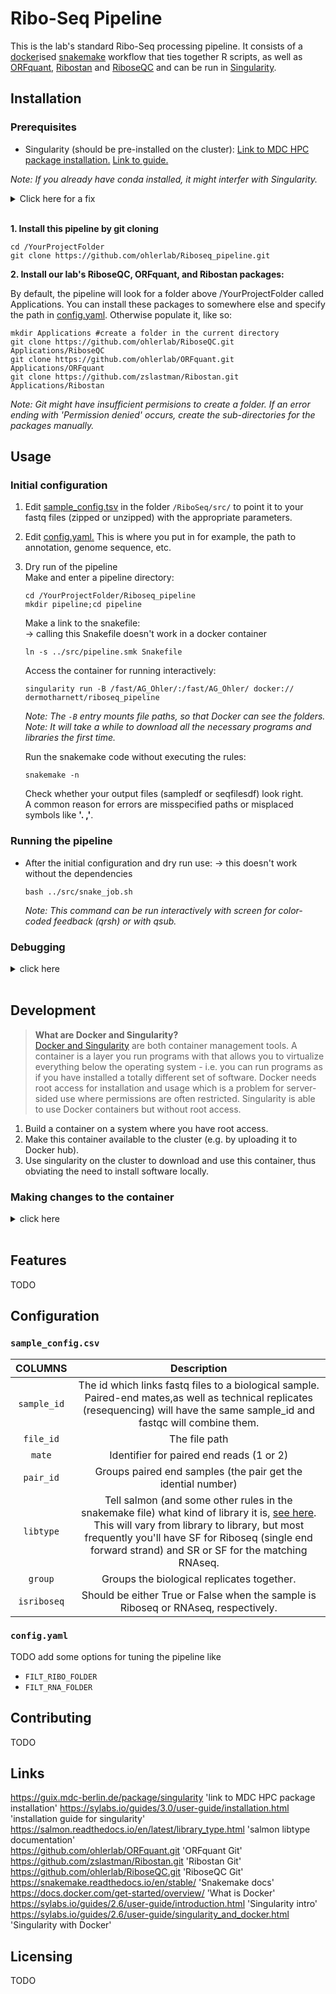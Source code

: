 # Ribo-Seq Pipeline

This is the lab's standard Ribo-Seq processing pipeline. It consists of a [docker](https://docs.docker.com/get-started/overview/)ised [snakemake](https://snakemake.readthedocs.io/en/stable/) workflow that ties together R scripts, as well as [ORFquant](https://github.com/ohlerlab/ORFquant.git), [Ribostan](https://github.com/zslastman/Ribostan.git) and [RiboseQC](https://github.com/ohlerlab/RiboseQC.git) and can be run in [Singularity](https://sylabs.io/guides/2.6/user-guide/introduction.html).  

## Installation

### Prerequisites 
- Singularity (should be pre-installed on the cluster): 
[Link to MDC HPC package installation.](https://guix.mdc-berlin.de/package/singularity)
[Link to guide.](https://sylabs.io/guides/3.0/user-guide/installationhtml)   

*Note: If you already have conda installed, it might interfer with Singularity.*  

<details><summary>Click here for a fix</summary>
<p>
    
    Add this to the end of your path, e.g. `.bashrc` on linux  

    ```
    export PATH=$PATH:/usr/bin
    export PATH=$PATH:/usr/sbin
    if [ $SINGULARITY_NAME ]; then
        echo "in a singularity container, miniconda and guix entriesare    removed    from path";
        export PATH=$(echo $PATH | tr ':' '\n' | grep  -v '/guix' | grep-v     '/  miniconda' | tr '\n' ':' )
        echo $PATH
    fi
    ```
</p>
</details>
</br>


**1. Install this pipeline by git cloning**
```
cd /YourProjectFolder
git clone https://github.com/ohlerlab/Riboseq_pipeline.git
```

**2. Install our lab's RiboseQC, ORFquant, and Ribostan packages:**  

By default, the pipeline will look for a folder above /YourProjectFolder called Applications. You can install these packages to somewhere else and specify the path in [config.yaml](/README.md#config.yaml). Otherwise populate it, like so:  

```
mkdir Applications #create a folder in the current directory
git clone https://github.com/ohlerlab/RiboseQC.git Applications/RiboseQC
git clone https://github.com/ohlerlab/ORFquant.git Applications/ORFquant
git clone https://github.com/zslastman/Ribostan.git Applications/Ribostan
```
*Note: Git might have insufficient permisions to create a folder. If an error ending with 'Permission denied' occurs, create the sub-directories for the packages manually.*  

## Usage

### Initial configuration

1. Edit [sample_config.tsv](/README.md#sample_config.tsv) in the folder `/RiboSeq/src/` to point it to your fastq files (zipped or unzipped) with the appropriate parameters.

2. Edit [config.yaml.](/README.md#config.yaml) This is where you put in for example, the path to annotation, genome sequence, etc.

3. Dry run of the pipeline  
    Make and enter a pipeline directory: 
    ```
    cd /YourProjectFolder/Riboseq_pipeline
    mkdir pipeline;cd pipeline
    ```
    Make a link to the snakefile:  
    -> calling this Snakefile doesn't work in a docker container
    ```
    ln -s ../src/pipeline.smk Snakefile
    ```
    Access the container for running interactively: 
    ```
    singularity run -B /fast/AG_Ohler/:/fast/AG_Ohler/ docker://
    dermotharnett/riboseq_pipeline
    ```
    *Note: The `-B` entry mounts file paths, so that Docker can see the 
    folders.*   
    *Note: It will take a while to download all the necessary programs and 
    libraries the first time.*  

    Run the snakemake code without executing the rules:
    ```
    snakemake -n
    ```  
    Check whether your output files (sampledf or seqfilesdf) look right.  
    A common reason for errors are misspecified paths or misplaced symbols like **'. ,'**.   

### Running the pipeline
- After the initial configuration and dry run use:
-> this doesn't work without the dependencies
    ```
    bash ../src/snake_job.sh
    ```

    *Note: This command can be run interactively with screen for color-coded feedback (qrsh) or with qsub.*


### Debugging

<details><summary>click here</summary>
<p>

- You can look at the individual rules (code run for a specific file) in the snakemake file `/src/pipeline.smk`. You can also rerun a specific file without submitting it to the cluster. Using this approach will show you the command that's being run and the error message:
    ```
    snakemake -p -j2 problem_file
    ```
    *Note: Errors for specific jobs are saved in the log files in `/sge_logs/`*

- Command to check *cutadapt* worked:
    ```
    grep Summary -A7 pipeline/cutadapt_reads/*/*fastq.gz.cutadaptstats.txt
    ```

- Command to see how many reads were lost to *collaps_reads*:
    ```
    Sys.glob('pipeline/collapse_reads/*/*.fastq.gz.collreadstats.txt')%>%setNames(.,basename(dirname(.)))%>%map(readLines)%>%map(head,4)%>%map(tail,2)%>%map(str_extract,'\\d+')%>%simplify2array%>%t%>%set_colnames(c('input','uniq'))%>%as.data.frame(stringsAsFactors=F)%>%rownames_to_column('sample')%>%mutate(unique = round(as.numeric(uniq)/as.numeric(input),3))
    ```

</p>
</details>
</br>

## Development

>**What are Docker and Singularity?**  
[Docker and Singularity](https://sylabs.io/guides/2.6/user-guide/singularity_and_docker.html) are both container management tools. A container is a layer you run programs with that allows you to virtualize everything below the operating system - i.e. you can run programs as if you have installed a totally different set of software. Docker needs root access for installation and usage which is a problem for server-sided use where permissions are often restricted. Singularity is able to use Docker containers but without root access.  

1. Build a container on a system where you have root access.
2. Make this container available to the cluster (e.g. by uploading it to Docker hub). 
3. Use singularity on the cluster to download and use this container, thus obviating the need to install software locally.  

### Making changes to the container

<details><summary>click here</summary>
<p>

1. Install Docker
2. Create or login to a profile on Docker hub.
3. Create a folder and put the ‘DOCKERFILE’ from the repo inside.
4. Edit it as needed.  
    *Note: When editing, add lines AFTER the existing ones or it will have to rerun everything above (it will run everything on the first time regardless).*  
    E.g., to install gplot2, add 
    ```
    RUN R -e ‘BiocManager::install(c(“ggplot2”))’ 
    ```
5. Build the container with: 
    ```
    docker build -t YOUR_DOCKERHUB_NAME/riboseq_pipeline
    ```
6. Push it to Docker hub with: 
    ```
    docker push YOUR_DOCKERHUB_NAME/riboseq_pipeline
    ```
7. To make snakemake refresh the container, delete `myproject/pipeline/.snakemake/singularity`.
8. Either   
    - step into the container to run snakemake from there:
        ```
        singularity run -B /fast/AG_Ohler/:/fast/AG_Ohler/ docker://YOUR_DOCKERHUB_NAME/riboseq_pipeline
        ```  
    - or use the snake_job script:
        ```
        bash ../src/snake_job.sh
        ```
        >*Note: The script passes the flags `—use-singularity  --singularity-args "-B /fast/AG_Ohler/:/fast/AG_Ohler/"` to snakemake so that each cluster node uses it.*



#### Tips for docker environments

- It’s easy to unintentionally push the incorrect Docker environment as you build.  
Make sure the commands are correct, especially the tag names. You can go on Docker hub and go to tags `>` latest, and see what commands were run to make the container. Click on each line to see the complete command.
- Often, problems can occur when other entries in your `.bashrc` change your path.

</p>
</details>
</br>

## Features
TODO

## Configuration

### `sample_config.csv`

|COLUMNS |Description|
|:---:|:---:|
|``sample_id``|The id which links fastq files to a biological sample. Paired-end mates,as well as technical replicates (resequencing) will have the same sample_id and fastqc will combine them.|
|``file_id``| The file path|
|``mate``|Identifier for paired end reads (1 or 2)|
|``pair_id``|Groups paired end samples (the pair get the idential number)|
|`libtype`|Tell salmon (and some other rules in the snakemake file) what kind of library it is, [see here](https://salmon.readthedocs.io/en/latest/library_type.html). This will vary from library to library, but most frequently you'll have SF for Riboseq (single end forward strand) and SR or SF for the matching RNAseq.|
|`group`|Groups the biological replicates together.|
|`isriboseq`|Should be either True or False when the sample is Riboseq or RNAseq, respectively.|  

### `config.yaml`
TODO add some options for tuning the pipeline like  
- `FILT_RIBO_FOLDER`  
- `FILT_RNA_FOLDER`

## Contributing
TODO

## Links
https://guix.mdc-berlin.de/package/singularity 'link to MDC HPC package installation'
https://sylabs.io/guides/3.0/user-guide/installation.html 'installation guide for singularity'  
https://salmon.readthedocs.io/en/latest/library_type.html 'salmon libtype documentation'  
https://github.com/ohlerlab/ORFquant.git 'ORFquant Git'  
https://github.com/zslastman/Ribostan.git 'Ribostan Git'  
https://github.com/ohlerlab/RiboseQC.git 'RiboseQC Git'  
https://snakemake.readthedocs.io/en/stable/ 'Snakemake docs'  
https://docs.docker.com/get-started/overview/ 'What is Docker'  
https://sylabs.io/guides/2.6/user-guide/introduction.html 'Singularity intro'  
https://sylabs.io/guides/2.6/user-guide/singularity_and_docker.html 'Singularity with Docker'

## Licensing
TODO